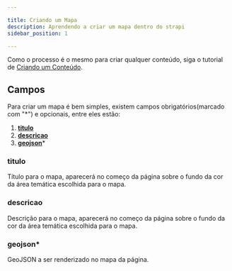 ```yaml
---

title: Criando um Mapa
description: Aprendendo a criar um mapa dentro do strapi
sidebar_position: 1

---
```


Como o processo é o mesmo para criar qualquer conteúdo, siga o tutorial de [Criando um Conteúdo](/docs/usuario/strapi/iniciando-gerenciamento#criando-conteúdo).

## Campos

Para criar um mapa é bem simples, existem campos obrigatórios(marcado com "*") e opcionais, entre eles estão:

1. [__titulo__](#titulo)
2. [__descricao__](#descricao)
3. [__geojson__](#geojson)*

### titulo

Título para o mapa, aparecerá no começo da página sobre o fundo da cor da área temática escolhida para o mapa.

### descricao

Descrição para o mapa, aparecerá no começo da página sobre o fundo da cor da área temática escolhida para o mapa.

### geojson*

GeoJSON a ser renderizado no mapa da página.
